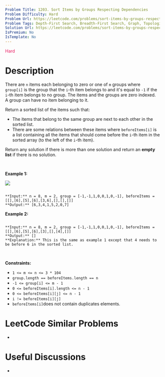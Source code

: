 ```yaml
---
Problem Title: 1203. Sort Items by Groups Respecting Dependencies
Problem Difficulty: Hard
Problem Url: https://leetcode.com/problems/sort-items-by-groups-respecting-dependencies/
Problem Tags: Depth-First Search, Breadth-First Search, Graph, Topological Sort
Solution Url: https://leetcode.com/problems/sort-items-by-groups-respecting-dependencies/solution/
IsPremium: No
IsTemplate: No
---
```


<span style="color: rgb(233, 30, 99);">Hard</span>

# Description

There are `n` items each belonging to zero or one of `m` groups where `group[i]` is the group that the `i`-th item belongs to and it's equal to `-1` if the `i`-th item belongs to no group. The items and the groups are zero indexed. A group can have no item belonging to it.


Return a sorted list of the items such that:


* The items that belong to the same group are next to each other in the sorted list.
* There are some relations between these items where `beforeItems[i]` is a list containing all the items that should come before the `i`-th item in the sorted array (to the left of the `i`-th item).


Return any solution if there is more than one solution and return an **empty list** if there is no solution.


 


**Example 1:**


**![](https://assets.leetcode.com/uploads/2019/09/11/1359_ex1.png)**



```

**Input:** n = 8, m = 2, group = [-1,-1,1,0,0,1,0,-1], beforeItems = [[],[6],[5],[6],[3,6],[],[],[]]
**Output:** [6,3,4,1,5,2,0,7]

```

**Example 2:**



```

**Input:** n = 8, m = 2, group = [-1,-1,1,0,0,1,0,-1], beforeItems = [[],[6],[5],[6],[3],[],[4],[]]
**Output:** []
**Explanation:** This is the same as example 1 except that 4 needs to be before 6 in the sorted list.

```

 


**Constraints:**


* `1 <= m <= n <= 3 * 104`
* `group.length == beforeItems.length == n`
* `-1 <= group[i] <= m - 1`
* `0 <= beforeItems[i].length <= n - 1`
* `0 <= beforeItems[i][j] <= n - 1`
* `i != beforeItems[i][j]`
* `beforeItems[i]`does not contain duplicates elements.




# LeetCode Similar Problems

- []()

# Useful Discussions

- []()
